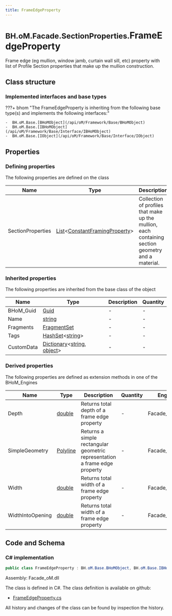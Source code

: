 ```yaml
---
title: FrameEdgeProperty
---
```


# <small>BH.oM.Facade.SectionProperties.</small>**FrameEdgeProperty**

Frame edge (eg mullion, window jamb, curtain wall sill, etc) property with list of Profile Section properties that make up the mullion construction.

## Class structure

### Implemented interfaces and base types

???+ bhom "The FrameEdgeProperty is inheriting from the following base type(s) and implements the following interfaces:"

    -  BH.oM.Base.[BHoMObject](/api/oM/Framework/Base/BHoMObject)
    -  BH.oM.Base.[IBHoMObject](/api/oM/Framework/Base/Interface/IBHoMObject)
    -  BH.oM.Base.[IObject](/api/oM/Framework/Base/Interface/IObject)


## Properties



### Defining properties

The following properties are defined on the class

| Name             | Type             | Description      | Quantity         |
|------------------|------------------|------------------|------------------|
| SectionProperties | [List](https://learn.microsoft.com/en-us/dotnet/api/System.Collections.Generic.List-1?view=netstandard-2.0)&lt;[ConstantFramingProperty](/api/oM/Physical/Physical/FramingProperties/ConstantFramingProperty)&gt; | Collection of profiles that make up the mullion, each containing section geometry and a material. | - |


### Inherited properties
The following properties are inherited from the base class of the object

| Name             | Type             | Description      | Quantity         |
|------------------|------------------|------------------|------------------|
| BHoM_Guid | [Guid](https://learn.microsoft.com/en-us/dotnet/api/System.Guid?view=netstandard-2.0) | - | - |
| Name | [string](https://learn.microsoft.com/en-us/dotnet/api/System.String?view=netstandard-2.0) | - | - |
| Fragments | [FragmentSet](/api/oM/Framework/Base/FragmentSet) | - | - |
| Tags | [HashSet](https://learn.microsoft.com/en-us/dotnet/api/System.Collections.Generic.HashSet-1?view=netstandard-2.0)&lt;[string](https://learn.microsoft.com/en-us/dotnet/api/System.String?view=netstandard-2.0)&gt; | - | - |
| CustomData | [Dictionary](https://learn.microsoft.com/en-us/dotnet/api/System.Collections.Generic.Dictionary-2?view=netstandard-2.0)&lt;[string](https://learn.microsoft.com/en-us/dotnet/api/System.String?view=netstandard-2.0), [object](https://learn.microsoft.com/en-us/dotnet/api/System.Object?view=netstandard-2.0)&gt; | - | - |


### Derived properties

The following properties are defined as extension methods in one of the BHoM_Engines

| Name             | Type             | Description      | Quantity         | Engine           |
|------------------|------------------|------------------|------------------|------------------|
| Depth | [double](https://learn.microsoft.com/en-us/dotnet/api/System.Double?view=netstandard-2.0) | Returns total depth of a frame edge property | - | Facade_Engine |
| SimpleGeometry | [Polyline](/api/oM/Dimensional/Geometry/Curve/Polyline) | Returns a simple rectangular geometric representation a frame edge property | - | Facade_Engine |
| Width | [double](https://learn.microsoft.com/en-us/dotnet/api/System.Double?view=netstandard-2.0) | Returns total width of a frame edge property | - | Facade_Engine |
| WidthIntoOpening | [double](https://learn.microsoft.com/en-us/dotnet/api/System.Double?view=netstandard-2.0) | Returns total width of a frame edge property | - | Facade_Engine |


## Code and Schema

### C# implementation

``` C# title="C#"
public class FrameEdgeProperty : BH.oM.Base.BHoMObject, BH.oM.Base.IBHoMObject, BH.oM.Base.IObject
```

Assembly: Facade_oM.dll

The class is defined in C#. The class definition is available on github:

- [FrameEdgeProperty.cs](https://github.com/BHoM/BHoM/blob/develop/Facade_oM/SectionProperties\FrameEdgeProperty.cs)

All history and changes of the class can be found by inspection the history.
